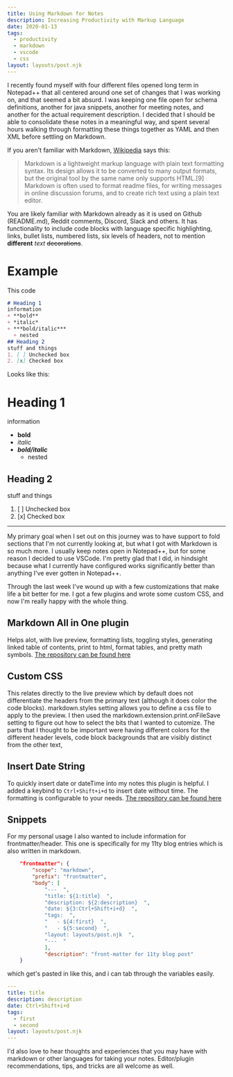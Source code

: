 ```yaml
---
title: Using Markdown for Notes
description: Increasing Productivity with Markup Language
date: 2020-01-13
tags:
  - productivity
  - markdown
  - vscode
  - css
layout: layouts/post.njk
---
```


I recently found myself with four different files opened long term in Notepad++ that all centered around one set of changes that I was working on, and that seemed a bit absurd.  I was keeping one file open for schema definitions, another for java snippets, another for meeting notes, and another for the actual requirement description. I decided that I should be able to consolidate these notes in a meaningful way, and spent several hours walking through formatting these things together as YAML and then XML before settling on Markdown.

If you aren't familiar with Markdown, [Wikipedia](https://en.wikipedia.org/wiki/Markdown) says this:

> Markdown is a lightweight markup language with plain text formatting syntax. Its design allows it to be converted to many output formats, but the original tool by the same name only supports HTML.[9] Markdown is often used to format readme files, for writing messages in online discussion forums, and to create rich text using a plain text editor.

You are likely familiar with Markdown already as it is used on Github (README.md), Reddit comments, Discord, Slack and others. It has functionality to include code blocks with language specific highlighting, links, bullet lists, numbered lists, six levels of headers, not to mention **different** *text* ~~decorations~~.

# Example
This code
```markdown
# Heading 1
information
+ **bold**
+ *italic*
+ ***bold/italic***
  + nested
## Heading 2
stuff and things
1. [ ] Unchecked box
2. [x] Checked box
```

Looks like this:

# Heading 1
information
+ **bold**
+ *italic*
+ ***bold/italic***
  + nested
## Heading 2
stuff and things
1. [ ] Unchecked box
2. [x] Checked box

---

My primary goal when I set out on this journey was to have support to fold sections that I'm not currently looking at, but what I got with Markdown is so much more. I usually keep notes open in Notepad++, but for some reason I decided to use VSCode. I'm pretty glad that I did, in hindsight because what I currently have configured works significantly better than anything I've ever gotten in Notepad++.

Through the last week I've wound up with a few customizations that make life a bit better for me. I got a few plugins and wrote some custom CSS, and now I'm really happy with the whole thing.

## Markdown All in One plugin
Helps alot, with live preview, formatting lists, toggling styles, generating linked table of contents, print to html, format tables, and pretty math symbols.
[The repository can be found here](https://github.com/yzhang-gh/vscode-markdown)

## Custom CSS
This relates directly to the live preview which by default does not differentiate the headers from the primary text (although it does color the code blocks).  markdown.styles setting allows you to define a css file to apply to the preview.  I then used the markdown.extension.print.onFileSave setting to figure out how to select the bits that I wanted to cutomize. The parts that I thought to be important were having different colors for the different header levels, code block backgrounds that are visibly distinct from the other text,

## Insert Date String
To quickly insert date or dateTime into my notes this plugin is helpful.  I added a keybind to `Ctrl+Shift+i+d` to insert date without time. The formatting is configurable to your needs. [The repository can be found here](https://github.com/jsynowiec/vscode-insertdatestring)

## Snippets
For my personal usage I also wanted to include information for frontmatter/header.  This one is specifically for my 11ty blog entries which is also written in markdown.

```json
	"frontmatter": {
		"scope": "markdown",
		"prefix": "frontmatter",
		"body": [
			"---  ",
			"title: ${1:title}  ",
			"description: ${2:description}  ",
			"date: ${3:Ctrl+Shift+i+d}  ",
			"tags:  ",
			"	- ${4:first}  ",
			"	- ${5:second}  ",
			"layout: layouts/post.njk  ",
			"---  "
			],
			"description": "front-matter for 11ty blog post"
	}
```
which get's pasted in like this, and i can tab through the variables easily.
```yaml
---
title: title
description: description
date: Ctrl+Shift+i+d
tags:
  - first
  - second
layout: layouts/post.njk
---
```

I'd also love to hear thoughts and experiences that you may have with markdown or other languages for taking your notes.  Editor/plugin recommendations, tips, and tricks are all welcome as well.

